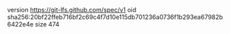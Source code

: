 version https://git-lfs.github.com/spec/v1
oid sha256:20bf22ffeb716bf2c69c4f7d10e115db701236a0736f1b293ea67982b6422e4e
size 474
